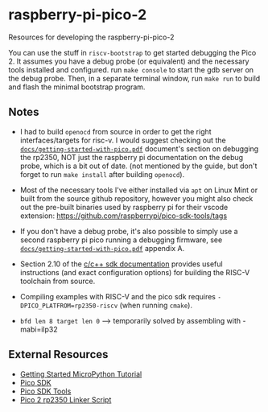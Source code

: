 # raspberry-pi-pico-2

Resources for developing the raspberry-pi-pico-2

You can use the stuff in `riscv-bootstrap` to get started debugging the Pico 2.
It assumes you have a debug probe (or equivalent) and the necessary tools installed and configured. run `make console` to start the gdb server on the debug probe. Then, in a separate terminal window, run `make run` to build and flash the minimal bootstrap program.

## Notes

- I had to build `openocd` from source in order to get the right interfaces/targets for risc-v. I would suggest checking out the [`docs/getting-started-with-pico.pdf`](docs/getting-started-with-pico) document's section on debugging the rp2350, NOT just the raspberry pi documentation on the debug probe, which is a bit out of date. (not mentioned by the guide, but don't forget to run `make install` after building `openocd`).

- Most of the necessary tools I've either installed via `apt` on Linux Mint or built from the source github repository, however you might also check out the pre-built binaries used by raspberry pi for their vscode extension: https://github.com/raspberrypi/pico-sdk-tools/tags

- If you don't have a debug probe, it's also possible to simply use a second raspberry pi pico running a debugging firmware, see [`docs/getting-started-with-pico.pdf`](docs/getting-started-with-pico) appendix A.

- Section 2.10 of the [c/c++ sdk documentation](docs/raspberry-pi-pico-c-sdk.pdf) provides useful instructions (and exact configuration options) for building the RISC-V toolchain from source.

- Compiling examples with RISC-V and the pico sdk requires `-DPICO_PLATFROM=rp2350-riscv` (when running `cmake`).

- `bfd len 8 target len 0` --> temporarily solved by assembling with -mabi=ilp32

## External Resources

- [Getting Started MicroPython Tutorial](https://projects.raspberrypi.org/en/projects/getting-started-with-the-pico)
- [Pico SDK](https://github.com/raspberrypi/pico-sdk)
- [Pico SDK Tools](https://github.com/raspberrypi/pico-sdk-tools)
- [Pico 2 rp2350 Linker Script](https://github.com/raspberrypi/pico-sdk/blob/master/src/rp2_common/pico_crt0/rp2350/memmap_default.ld)

